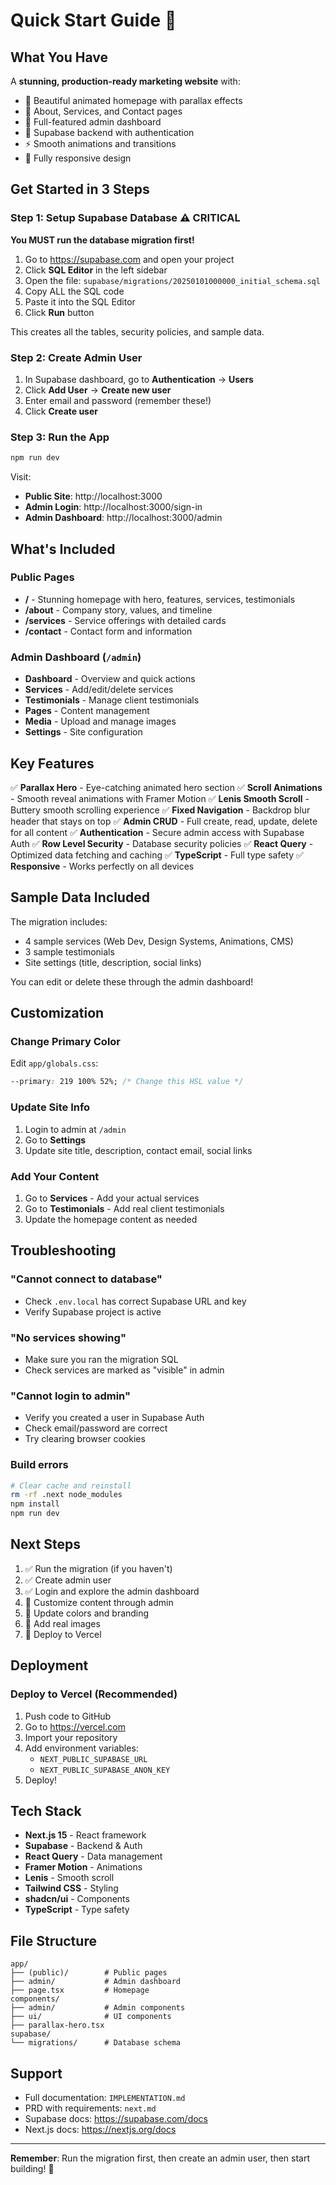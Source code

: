 # Quick Start Guide 🚀

## What You Have

A **stunning, production-ready marketing website** with:
- 🎨 Beautiful animated homepage with parallax effects
- 📄 About, Services, and Contact pages
- 🔐 Full-featured admin dashboard
- 💾 Supabase backend with authentication
- ⚡ Smooth animations and transitions
- 📱 Fully responsive design

## Get Started in 3 Steps

### Step 1: Setup Supabase Database ⚠️ CRITICAL

**You MUST run the database migration first!**

1. Go to https://supabase.com and open your project
2. Click **SQL Editor** in the left sidebar
3. Open the file: `supabase/migrations/20250101000000_initial_schema.sql`
4. Copy ALL the SQL code
5. Paste it into the SQL Editor
6. Click **Run** button

This creates all the tables, security policies, and sample data.

### Step 2: Create Admin User

1. In Supabase dashboard, go to **Authentication** → **Users**
2. Click **Add User** → **Create new user**
3. Enter email and password (remember these!)
4. Click **Create user**

### Step 3: Run the App

```bash
npm run dev
```

Visit:
- **Public Site**: http://localhost:3000
- **Admin Login**: http://localhost:3000/sign-in
- **Admin Dashboard**: http://localhost:3000/admin

## What's Included

### Public Pages
- **/** - Stunning homepage with hero, features, services, testimonials
- **/about** - Company story, values, and timeline
- **/services** - Service offerings with detailed cards
- **/contact** - Contact form and information

### Admin Dashboard (`/admin`)
- **Dashboard** - Overview and quick actions
- **Services** - Add/edit/delete services
- **Testimonials** - Manage client testimonials
- **Pages** - Content management
- **Media** - Upload and manage images
- **Settings** - Site configuration

## Key Features

✅ **Parallax Hero** - Eye-catching animated hero section
✅ **Scroll Animations** - Smooth reveal animations with Framer Motion
✅ **Lenis Smooth Scroll** - Buttery smooth scrolling experience
✅ **Fixed Navigation** - Backdrop blur header that stays on top
✅ **Admin CRUD** - Full create, read, update, delete for all content
✅ **Authentication** - Secure admin access with Supabase Auth
✅ **Row Level Security** - Database security policies
✅ **React Query** - Optimized data fetching and caching
✅ **TypeScript** - Full type safety
✅ **Responsive** - Works perfectly on all devices

## Sample Data Included

The migration includes:
- 4 sample services (Web Dev, Design Systems, Animations, CMS)
- 3 sample testimonials
- Site settings (title, description, social links)

You can edit or delete these through the admin dashboard!

## Customization

### Change Primary Color
Edit `app/globals.css`:
```css
--primary: 219 100% 52%; /* Change this HSL value */
```

### Update Site Info
1. Login to admin at `/admin`
2. Go to **Settings**
3. Update site title, description, contact email, social links

### Add Your Content
1. Go to **Services** - Add your actual services
2. Go to **Testimonials** - Add real client testimonials
3. Update the homepage content as needed

## Troubleshooting

### "Cannot connect to database"
- Check `.env.local` has correct Supabase URL and key
- Verify Supabase project is active

### "No services showing"
- Make sure you ran the migration SQL
- Check services are marked as "visible" in admin

### "Cannot login to admin"
- Verify you created a user in Supabase Auth
- Check email/password are correct
- Try clearing browser cookies

### Build errors
```bash
# Clear cache and reinstall
rm -rf .next node_modules
npm install
npm run dev
```

## Next Steps

1. ✅ Run the migration (if you haven't)
2. ✅ Create admin user
3. ✅ Login and explore the admin dashboard
4. 📝 Customize content through admin
5. 🎨 Update colors and branding
6. 📸 Add real images
7. 🚀 Deploy to Vercel

## Deployment

### Deploy to Vercel (Recommended)
1. Push code to GitHub
2. Go to https://vercel.com
3. Import your repository
4. Add environment variables:
   - `NEXT_PUBLIC_SUPABASE_URL`
   - `NEXT_PUBLIC_SUPABASE_ANON_KEY`
5. Deploy!

## Tech Stack

- **Next.js 15** - React framework
- **Supabase** - Backend & Auth
- **React Query** - Data management
- **Framer Motion** - Animations
- **Lenis** - Smooth scroll
- **Tailwind CSS** - Styling
- **shadcn/ui** - Components
- **TypeScript** - Type safety

## File Structure

```
app/
├── (public)/        # Public pages
├── admin/           # Admin dashboard
├── page.tsx         # Homepage
components/
├── admin/           # Admin components
├── ui/              # UI components
├── parallax-hero.tsx
supabase/
└── migrations/      # Database schema
```

## Support

- Full documentation: `IMPLEMENTATION.md`
- PRD with requirements: `next.md`
- Supabase docs: https://supabase.com/docs
- Next.js docs: https://nextjs.org/docs

---

**Remember**: Run the migration first, then create an admin user, then start building! 🎉
